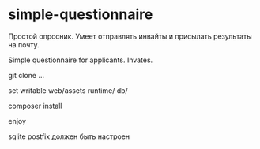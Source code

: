 # simple-questionnaire
Простой опросник. Умеет отправлять инвайты и присылать результаты на почту.

Simple questionnaire for applicants. Invates.

git clone ...

set writable 
web/assets
runtime/
db/

composer install 

enjoy

sqlite
postfix должен быть настроен
